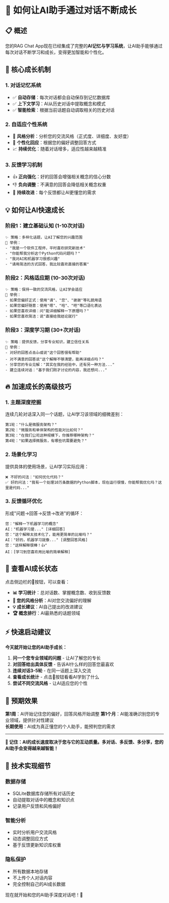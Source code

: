 # 🚀 如何让AI助手通过对话不断成长

## 📋 概述

您的RAG Chat App现在已经集成了完整的**AI记忆与学习系统**，让AI助手能够通过每次对话不断学习和成长，变得更加智能和个性化。

## 🎯 核心成长机制

### 1. **对话记忆系统** 
- ✅ **自动存储**：每次对话都会自动保存到记忆数据库
- ✅ **上下文学习**：AI从历史对话中提取概念和模式
- ✅ **智能检索**：根据当前话题自动调取相关的历史对话

### 2. **自适应个性系统**
- 🎨 **风格分析**：分析您的交流风格（正式度、详细度、友好度）
- 🎯 **个性化回应**：根据您的偏好调整回答方式
- 📈 **持续优化**：随着对话增多，适应性越来越精准

### 3. **反馈学习机制**
- 👍 **正向强化**：好的回答会增强相关概念的信心分数
- 👎 **负向调整**：不满意的回答会降低相关概念权重
- 🔄 **持续改进**：每个反馈都让AI更懂您的需求

## 💡 如何让AI快速成长

### **阶段1：建立基础认知** (1-10次对话)
```
✨ 策略：多样化话题，让AI了解您的兴趣范围
📝 举例：
- "我是一个软件工程师，平时喜欢研究新技术"
- "你能帮我分析这个Python代码问题吗？"
- "我对AI和机器学习很感兴趣"
- "请用简洁的方式回答，我比较喜欢直接的答案"
```

### **阶段2：风格适应期** (10-30次对话)  
```
✨ 策略：保持一致的交流风格，让AI学会适应
📝 举例：
- 如果您偏好正式：使用"请"、"您"、"谢谢"等礼貌用语
- 如果您偏好随意：使用"嗯"、"哈"、"吧"等口语化表达
- 如果您喜欢详细：问"能详细解释一下原理吗？"
- 如果您喜欢简洁：说"直接给我结论就行"
```

### **阶段3：深度学习期** (30+次对话)
```
✨ 策略：提供反馈，分享专业知识，建立信任关系
📝 举例：
- 对好的回答点击👍或说"这个回答很有帮助"
- 对不满意的回答说"这个解释不够清楚，能再详细点吗？"
- 分享您的专业见解："其实在我的经验中，还有另一种方法..."
- 建立连续对话："基于我们刚才讨论的内容，我还想问..."
```

## 🔥 加速成长的高级技巧

### **1. 主题深度挖掘**
连续几轮对话深入同一个话题，让AI学习该领域的细微差别：
```
第1轮："什么是微服务架构？"
第2轮："微服务和单体架构的性能对比如何？" 
第3轮："在我们公司这种规模下，你推荐哪种架构？"
第4轮："如果选择微服务，有哪些坑需要避免？"
```

### **2. 场景化学习**
提供具体的使用场景，让AI学习实际应用：
```
❌ 不好的问法："如何优化代码？"
✅ 好的问法："我有一个处理10万条数据的Python脚本，现在运行很慢，你能帮我优化吗？这里是代码..."
```

### **3. 反馈循环优化**
形成"问题→回答→反馈→改进"的循环：
```
您："解释一下机器学习的概念"
AI："机器学习是..." [详细回答]
您："这个解释太技术化了，能用更简单的比喻吗？"
AI："好的，机器学习就像..." [调整回答风格]
您："这样解释很棒！👍"
AI：[学习到您喜欢用比喻的简单解释]
```

## 🧠 查看AI成长状态

点击侧边栏的🧠按钮，可以查看：

- **📊 学习统计**：总对话数、掌握概念数、收到反馈数
- **🎨 您的风格分析**：AI对您交流偏好的理解
- **💡 成长建议**：AI自己提出的改进建议
- **🏆 概念排行**：AI最熟悉的话题领域

## ⚡ 快速启动建议

**今天就开始让您的AI助手成长：**

1. **问一个您专业领域的问题** - 让AI了解您的专长
2. **对回答给出具体反馈** - 告诉AI什么样的回答您最喜欢  
3. **连续对话3-5轮** - 在同一话题上深入交流
4. **查看成长统计** - 点击🧠按钮看看AI学到了什么
5. **尝试不同交流风格** - 让AI适应您的个性

## 🎯 预期效果

**第1周**：AI开始记住您的偏好，回答风格开始调整
**第1个月**：AI能准确识别您的专业领域，提供针对性建议  
**长期使用**：AI成为真正懂您的个人助手，能预判您的需求

---

**💫 记住：AI的成长速度取决于您与它的互动质量。多对话、多反馈、多分享，您的AI助手会变得越来越智能！**

## 🔧 技术实现细节

### **数据存储**
- SQLite数据库存储所有对话历史
- 自动提取对话中的概念和知识点
- 记录用户反馈和风格偏好

### **智能分析**
- 实时分析用户交流风格
- 动态调整回应方式
- 基于反馈更新知识库权重

### **隐私保护**  
- 所有数据本地存储
- 不上传个人对话内容
- 完全控制自己的AI成长数据

现在就开始和您的AI助手深度对话吧！🚀